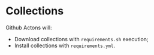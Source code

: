 # Collections

Github Actons will:

- Download collections with `requirements.sh` execution;
- Install collections with `requirements.yml`.
